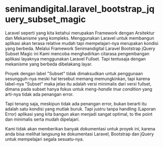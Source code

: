 # senimandigital.laravel_bootstrap_jquery_subset_magic
Laravel seperti yang kita ketahui merupakan Framework dengan Arsitektur dan Mekanisme yang kompleks. Menggunakan Laravel untuk membangun aplikasi akan terasa relative mudah tapi mempelajari-nya merupakan kondisi yang berbeda. Melalui Framework Senimandigital Laravel Bootstrap jQuery Subset Magic ini Kami mencoba menghadirkan citarasa pengembangan aplikasi layaknya menggunakan Laravel Fullset. Tapi tentusaja dengan mekanisme yang berbeda dibelakang layar.

Proyek dengan label "Subset" tidak dimaksudkan untuk penggunaan sesungguh-nya meski hal tersebut memang memungkinkan, tapi karena label-nya "Subset" maka jelas itu adalah versi minimalis dari versi fullset, dimana pada subset hanya fokus untuk meng-*handle true condition* yang arti-nya tidak ada penangan error.

Tapi tenang saja, meskipun tidak ada penangan error, bukan berarti itu adalah satu kondisi yang mutlak buruk. Tapi justru tanpa handling (Laporan Error) aplikasi yang kita bangun akan menjadi sangat optimal, to the point dan minimalis serta mudah dipelajari.

Kami tidak akan memberikan banyak dokumentasi untuk proyek ini, karena anda bisa melihat langsung ke dokumentasi Laravel, Bootstrap dan jQuery untuk mempelajari segala sesuatu-nya.
